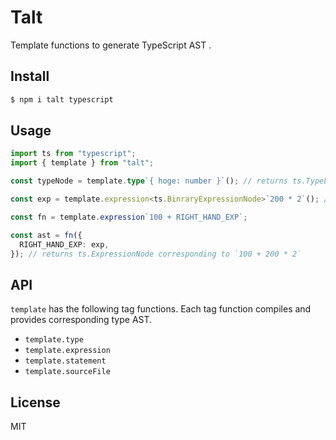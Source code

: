 # Talt

Template functions to generate TypeScript AST .

## Install

```sh
$ npm i talt typescript
```

## Usage

```ts
import ts from "typescript";
import { template } from "talt";

const typeNode = template.type`{ hoge: number }`(); // returns ts.TypeLiteralNode

const exp = template.expression<ts.BinraryExpressionNode>`200 * 2`(); // returns ts.BinraryExpressionNode

const fn = template.expression`100 + RIGHT_HAND_EXP`;

const ast = fn({
  RIGHT_HAND_EXP: exp,
}); // returns ts.ExpressionNode corresponding to `100 + 200 * 2`
```

## API

`template` has the following tag functions. Each tag function compiles and provides corresponding type AST.

- `template.type`
- `template.expression`
- `template.statement`
- `template.sourceFile`

## License

MIT
